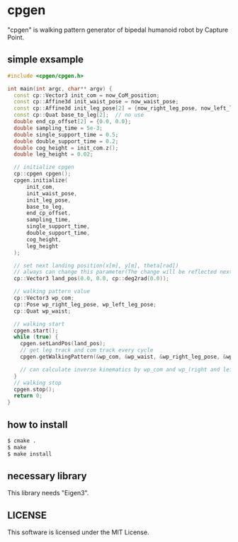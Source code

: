 # cpgen
"cpgen" is walking pattern generator of bipedal humanoid robot by Capture Point.

## simple exsample
```c++
#include <cpgen/cpgen.h>

int main(int argc, char** argv) {
  const cp::Vector3 init_com = now_CoM_position;
  const cp::Affine3d init_waist_pose = now_waist_pose;
  const cp::Affine3d init_leg_pose[2] = {now_right_leg_pose, now_left_leg_pose};
  const cp::Quat base_to_leg[2];  // no use
  double end_cp_offset[2] = {0.0, 0.0};
  double sampling_time = 5e-3;
  double single_support_time = 0.5;
  double double_support_time = 0.2;
  double cog_height = init_com.z();
  double leg_height = 0.02;

  // initialize cpgen
  cp::cpgen cpgen();
  cpgen.initialize(
      init_com,
      init_waist_pose,
      init_leg_pose,
      base_to_leg,
      end_cp_offset,
      sampling_time,
      single_support_time,
      double_support_time,
      cog_height,
      leg_height
  );

  // set next landing position(x[m], y[m], theta[rad])
  // always can change this parameter(The change will be reflected next step)
  cp::Vector3 land_pos(0.0, 0.0, cp::deg2rad(0.0));

  // walking pattern value
  cp::Vector3 wp_com;
  cp::Pose wp_right_leg_pose, wp_left_leg_pose;
  cp::Quat wp_waist;

  // walking start
  cpgen.start();
  while (true) {
    cpgen.setLandPos(land_pos);
    // get leg track and com track every cycle
    cpgen.getWalkingPattern(&wp_com, &wp_waist, &wp_right_leg_pose, &wp_left_leg_pose);

    // can calculate inverse kinematics by wp_com and wp_(right and left)_leg_pos
  }
  // walking stop
  cpgen.stop();
  return 0;
}
```


## how to install
```sh
$ cmake .
$ make
$ make install
```


## necessary library
This library needs "Eigen3".


## LICENSE
This software is licensed under the MIT License.
